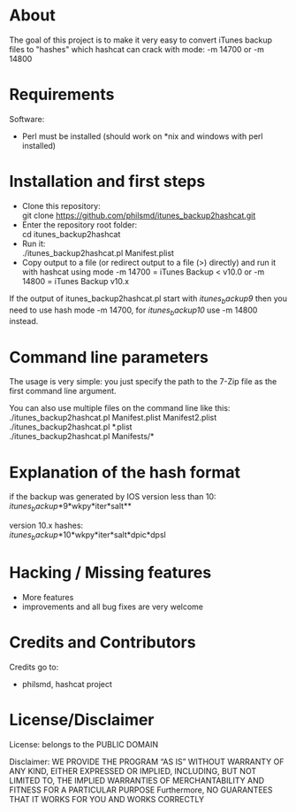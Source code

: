 # About

The goal of this project is to make it very easy to convert iTunes backup files to "hashes" which hashcat can crack with mode: -m 14700 or -m 14800

# Requirements

Software:  
- Perl must be installed (should work on *nix and windows with perl installed)

# Installation and first steps

* Clone this repository:  
    git clone https://github.com/philsmd/itunes_backup2hashcat.git  
* Enter the repository root folder:  
    cd itunes_backup2hashcat
* Run it:  
    ./itunes_backup2hashcat.pl Manifest.plist
* Copy output to a file (or redirect output to a file (>) directly) and run it with hashcat using mode -m 14700 = iTunes Backup < v10.0 or -m 14800 = iTunes Backup v10.x

If the output of itunes_backup2hashcat.pl start with $itunes_backup$*9* then you need to use hash mode -m 14700, for $itunes_backup$*10* use -m 14800 instead.

# Command line parameters 

The usage is very simple: you just specify the path to the 7-Zip file as the first command line argument.   
   
You can also use multiple files on the command line like this:   
  ./itunes_backup2hashcat.pl Manifest.plist Manifest2.plist   
  ./itunes_backup2hashcat.pl \*.plist   
  ./itunes_backup2hashcat.pl Manifests/\*   

# Explanation of the hash format 

if the backup was generated by IOS version less than 10:  
 $itunes_backup$\*9\*wkpy\*iter\*salt\*\*  
  
version 10.x hashes:  
 $itunes_backup$\*10\*wkpy\*iter\*salt\*dpic\*dpsl  

# Hacking / Missing features

* More features
* improvements and all bug fixes are very welcome 

# Credits and Contributors 
Credits go to:  
  
* philsmd, hashcat project

# License/Disclaimer

License: belongs to the PUBLIC DOMAIN
  
Disclaimer: WE PROVIDE THE PROGRAM “AS IS” WITHOUT WARRANTY OF ANY KIND, EITHER EXPRESSED OR IMPLIED, INCLUDING, BUT NOT LIMITED TO, THE IMPLIED WARRANTIES OF MERCHANTABILITY AND FITNESS FOR A PARTICULAR PURPOSE Furthermore, NO GUARANTEES THAT IT WORKS FOR YOU AND WORKS CORRECTLY
